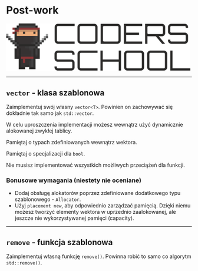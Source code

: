<!-- .slide: data-background="#111111" -->

# Post-work

<a href="https://coders.school">
    <img width="500" src="../img/coders_school_logo.png" alt="Coders School" class="plain">
</a>

___

## `vector` - klasa szablonowa

Zaimplementuj swój własny `vector<T>`. Powinien on zachowywać się dokładnie tak samo jak `std::vector`.

W celu uproszczenia implementacji możesz wewnątrz użyć dynamicznie alokowanej zwykłej tablicy.

Pamiętaj o typach zdefiniowanych wewnątrz wektora.

Pamiętaj o specjalizacji dla `bool`.

Nie musisz implementować wszystkich możliwych przeciążeń dla funkcji.

### Bonusowe wymagania (niestety nie oceniane)

* Dodaj obsługę alokatorów poprzez zdefiniowane dodatkowego typu szablonowego - `Allocator`.
* Użyj `placement new`, aby odpowiednio zarządzać pamięcią. Dzięki niemu możesz tworzyć elementy wektora w uprzednio zaalokowanej, ale jeszcze nie wykorzystywanej pamięci (capacity).

___

## `remove` - funkcja szablonowa

Zaimplementuj własną funkcję `remove()`. Powinna robić to samo co algorytm `std::remove()`.
